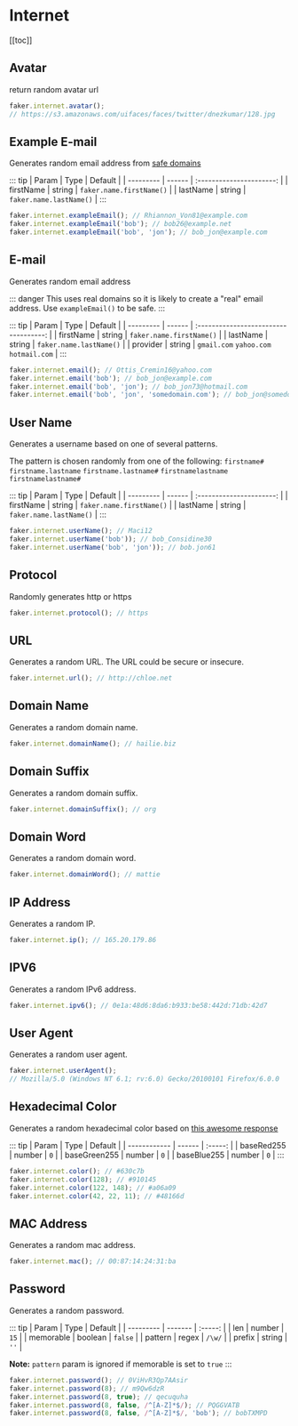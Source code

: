 # Internet

[[toc]]

## Avatar

return random avatar url

```js
faker.internet.avatar(); 
// https://s3.amazonaws.com/uifaces/faces/twitter/dnezkumar/128.jpg
```

## Example E-mail <Badge type="tip" vertical="middle" text="Recommended" />

Generates random email address from [safe domains](https://en.wikipedia.org/wiki/Example.com)

::: tip
| Param     | Type   |         Default          |
| --------- | ------ | :----------------------: |
| firstName | string | `faker.name.firstName()` |
| lastName  | string | `faker.name.lastName()`  |
:::

```js
faker.internet.exampleEmail(); // Rhiannon_Von81@example.com
faker.internet.exampleEmail('bob'); // bob26@example.net 
faker.internet.exampleEmail('bob', 'jon'); // bob_jon@example.com
```

## E-mail <Badge type="danger" vertical="middle" text="Not recommended" />

Generates random email address

::: danger
This uses real domains so it is likely to create a "real" email address. Use `exampleEmail()` to be safe.
:::



::: tip
| Param     | Type   |                Default                |
| --------- | ------ | :-----------------------------------: |
| firstName | string |       `faker.name.firstName()`        |
| lastName  | string |        `faker.name.lastName()`        |
| provider  | string | `gmail.com` `yahoo.com` `hotmail.com` |
:::

```js
faker.internet.email(); // Ottis_Cremin16@yahoo.com
faker.internet.email('bob'); // bob_jon@example.com 
faker.internet.email('bob', 'jon'); // bob_jon73@hotmail.com 
faker.internet.email('bob', 'jon', 'somedomain.com'); // bob_jon@somedomain.com 
```

## User Name

Generates a username based on one of several patterns.

The pattern is chosen randomly from one of the following: `firstname#` `firstname.lastname` `firstname.lastname#` `firstnamelastname` `firstnamelastname#`

::: tip
| Param     | Type   |         Default          |
| --------- | ------ | :----------------------: |
| firstName | string | `faker.name.firstName()` |
| lastName  | string | `faker.name.lastName()`  |
:::

```js
faker.internet.userName(); // Maci12
faker.internet.userName('bob')); // bob_Considine30
faker.internet.userName('bob', 'jon')); // bob.jon61 
```

## Protocol

Randomly generates http or https

```js
faker.internet.protocol(); // https
```

## URL

Generates a random URL. The URL could be secure or insecure.

```js
faker.internet.url(); // http://chloe.net
```

## Domain Name

Generates a random domain name.

```js
faker.internet.domainName(); // hailie.biz 
```

## Domain Suffix

Generates a random domain suffix.

```js
faker.internet.domainSuffix(); // org
```

## Domain Word

Generates a random domain word.

```js
faker.internet.domainWord(); // mattie
```

## IP Address

Generates a random IP.

```js
faker.internet.ip(); // 165.20.179.86 
```

## IPV6

Generates a random IPv6 address.

```js
faker.internet.ipv6(); // 0e1a:48d6:8da6:b933:be58:442d:71db:42d7 
```

## User Agent

Generates a random user agent.

```js
faker.internet.userAgent(); 
// Mozilla/5.0 (Windows NT 6.1; rv:6.0) Gecko/20100101 Firefox/6.0.0 
```

## Hexadecimal Color

Generates a random hexadecimal color based on [this awesome response](http://stackoverflow.com/questions/43044/algorithm-to-randomly-generate-an-aesthetically-pleasing-color-palette)

::: tip
| Param        | Type   | Default |
| ------------ | ------ | :-----: |
| baseRed255   | number |   `0`   |
| baseGreen255 | number |   `0`   |
| baseBlue255  | number |   `0`   |
:::

```js
faker.internet.color(); // #630c7b
faker.internet.color(128); // #910145
faker.internet.color(122, 148); // #a06a09
faker.internet.color(42, 22, 11); // #48166d 
```

## MAC Address

Generates a random mac address.

```js
faker.internet.mac(); // 00:87:14:24:31:ba
```

## Password

Generates a random password. 

::: tip
| Param     | Type    | Default |
| --------- | ------- | :-----: |
| len       | number  |  `15`   |
| memorable | boolean | `false` |
| pattern   | regex   | `/\w/`  |
| prefix    | string  |  `''`   |

**Note:** `pattern` param is ignored if memorable is set to `true`
:::

```js
faker.internet.password(); // 0ViHvR3Qp7AAsir
faker.internet.password(8); // m9Qw6dzR
faker.internet.password(8, true); // qecuquha
faker.internet.password(8, false, /^[A-Z]*$/); // PQGGVATB 
faker.internet.password(8, false, /^[A-Z]*$/, 'bob'); // bobTXMPD 
```
